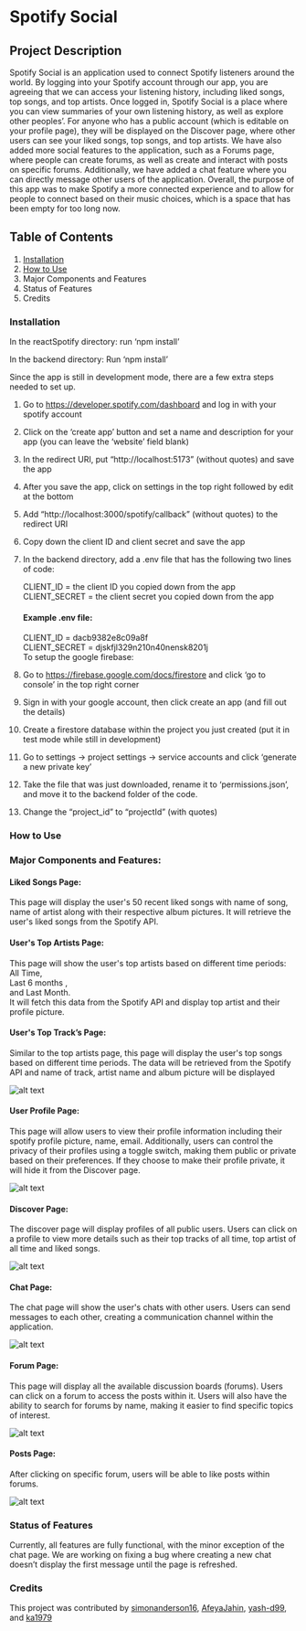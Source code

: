 # Spotify Social

## Project Description
Spotify Social is an application used to connect Spotify listeners around the world. By logging into your Spotify account through our app, you are agreeing that we can access your listening history, including liked songs, top songs, and top artists. Once logged in, Spotify Social is a place where you can view summaries of your own listening history, as well as explore other peoples’. For anyone who has a public account (which is editable on your profile page), they will be displayed on the Discover page, where other users can see your liked songs, top songs, and top artists. We have also added more social features to the application, such as a Forums page, where people can create forums, as well as create and interact with posts on specific forums. Additionally, we have added a chat feature where you can directly message other users of the application. Overall, the purpose of this app was to make Spotify a more connected experience and to allow for people to connect based on their music choices, which is a space that has been empty for too long now.

## Table of Contents
1. [Installation](#Installation)
2. [How to Use](#how-to-use)
3. Major Components and Features
4. Status of Features
5. Credits

### Installation
In the reactSpotify directory: 
run ‘npm install’ 

In the backend directory:
Run ‘npm install’ 

Since the app is still in development mode, there are a few extra steps needed to set up.
1. Go to https://developer.spotify.com/dashboard and log in with your spotify account
2. Click on the ‘create app’ button and set a name and description for your app (you can leave the ‘website’ field blank)
3. In the redirect URI, put “http://localhost:5173” (without quotes) and save the app
4. After you save the app, click on settings in the top right followed by edit at the bottom
5. Add “http://localhost:3000/spotify/callback” (without quotes) to the redirect URI
6. Copy down the client ID and client secret and save the app
7. In the backend directory, add a .env file that has the following two lines of code:

    CLIENT_ID = the client ID you copied down from the app <br/>
    CLIENT_SECRET = the client secret you copied down from the app <br/>
    #### Example .env file: <br/>
    CLIENT_ID = dacb9382e8c09a8f <br/>
    CLIENT_SECRET = djskfjl329n210n40nensk8201j<br/>
To setup the google firebase:
1. Go to https://firebase.google.com/docs/firestore and click ‘go to console’ in the top right corner
2. Sign in with your google account, then click create an app (and fill out the details)
3. Create a firestore database within the project you just created (put it in test mode while still in development)
4. Go to settings -> project settings -> service accounts and click ‘generate a new private key’
5. Take the file that was just downloaded, rename it to ‘permissions.json’, and move it to the backend folder of the code.
6. Change the “project_id” to “projectId” (with quotes)


### How to Use


### Major Components and Features:

#### Liked Songs Page: 
This page will display the user's 50 recent liked songs with name of song, name of artist along with their respective album pictures. It will retrieve the user's liked songs from the Spotify API.


#### User's Top Artists Page: 
This page will show the user's top artists based on different time periods: <br/> All Time,<br/>  Last 6 months ,<br/>  and Last Month.<br/>  It will fetch this data from the Spotify API and display top artist and their profile picture.

#### User's Top Track’s Page: 
Similar to the top artists page, this page will display the user's top songs based on different time periods. The data will be retrieved from the Spotify API and name of track, artist name and album picture will be displayed



![alt text](/Images/Top.png)




#### User Profile Page: 
This page will allow users to view their profile information including their spotify profile picture, name, email. Additionally, users can control the privacy of their profiles using a toggle switch, making them public or private based on their preferences. If they choose to make their profile private, it will hide it from the Discover page.

![alt text](/Images/myProfile.png)


#### Discover Page: 
The discover page will display profiles of all public users. Users can click on a profile to view more details such as their top tracks of all time, top artist of all time and liked songs. 


![alt text](/Images/Discover.png)


#### Chat Page: 
The chat page will show the user's chats with other users. Users can send messages to each other, creating a communication channel within the application.



![alt text](/Images/Chat.png)

#### Forum Page: 
This page will display all the available discussion boards (forums). Users can click on a forum to access the posts within it. Users will also have the ability to search for forums by name, making it easier to find specific topics of interest.



![alt text](/Images/Forums.png)


#### Posts Page:
After clicking on specific forum,  users will be able to like posts within forums.

![alt text](/Images/Rap.png)


### Status of Features
Currently, all features are fully functional, with the minor exception of the chat page. We are working on fixing a bug where creating a new chat doesn’t display the first message until the page is refreshed. 


### Credits
This project was contributed by [simonanderson16](https://github.com/simonanderson16), [AfeyaJahin](https://github.com/AfeyaJahin), [yash-d99](https://github.com/yash-d99), and [ka1979](https://github.com/ka1979)
